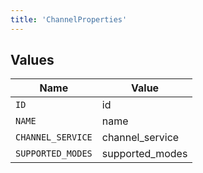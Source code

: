 ```yaml
---
title: 'ChannelProperties'
---
```



## Values

| Name              | Value             |
| ----------------- | ----------------- |
| `ID`              | id                |
| `NAME`            | name              |
| `CHANNEL_SERVICE` | channel_service   |
| `SUPPORTED_MODES` | supported_modes   |